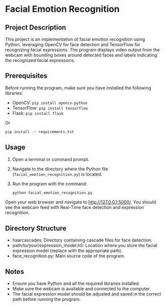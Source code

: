 # Facial Emotion Recognition

## Project Description

This project is an implementation of facial emotion recognition using Python, leveraging OpenCV for face detection and TensorFlow for recognizing facial expressions. The program displays video output from the webcam with bounding boxes around detected faces and labels indicating the recognized facial expressions.

## Prerequisites

Before running the program, make sure you have installed the following libraries:

- OpenCV: `pip install opencv-python`
- TensorFlow: `pip install tensorflow`
- Flask: `pip install flask`

Or

   ```bash
   pip install -r requirements.txt
   ```

## Usage

1. Open a terminal or command prompt.
2. Navigate to the directory where the Python file (`facial_emotion_recognition.py`) is located.
3. Run the program with the command:

   ```bash
   python facial_emotion_recognition.py

Open your web browser and navigate to http://127.0.0.1:5000/. You should see the webcam feed with Real-Time face detection and expression recognition.



## Directory Structure
- haarcascades: Directory containing cascade files for face detection.
- path/to/your/expression_model.h5: Location where you store the facial expression model (replace with the appropriate path).
- face_recognition.py: Main source code of the program.

## Notes
- Ensure you have Python and all the required libraries installed.
- Make sure the webcam is available and connected to the computer.
- The facial expression model should be adjusted and saved in the correct path before running the program.